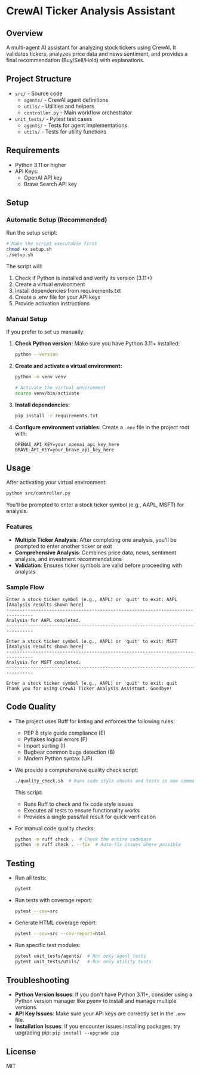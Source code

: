 # CrewAI Ticker Analysis Assistant

## Overview
A multi-agent AI assistant for analyzing stock tickers using CrewAI. It validates tickers, analyzes price data and news sentiment, and provides a final recommendation (Buy/Sell/Hold) with explanations.

## Project Structure
- `src/` - Source code
  - `agents/` - CrewAI agent definitions
  - `utils/` - Utilities and helpers
  - `controller.py` - Main workflow orchestrator
- `unit_tests/` - Pytest test cases
  - `agents/` - Tests for agent implementations
  - `utils/` - Tests for utility functions

## Requirements
- Python 3.11 or higher
- API Keys:
  - OpenAI API key
  - Brave Search API key

## Setup

### Automatic Setup (Recommended)
Run the setup script:

```sh
# Make the script executable first
chmod +x setup.sh
./setup.sh
```

The script will:
1. Check if Python is installed and verify its version (3.11+)
2. Create a virtual environment
3. Install dependencies from requirements.txt
4. Create a .env file for your API keys
5. Provide activation instructions

### Manual Setup
If you prefer to set up manually:

1. **Check Python version:**
   Make sure you have Python 3.11+ installed:
   ```sh
   python --version
   ```

2. **Create and activate a virtual environment:**
   ```sh
   python -m venv venv
   
   # Activate the virtual environment
   source venv/bin/activate
   ```

3. **Install dependencies:**
   ```sh
   pip install -r requirements.txt
   ```

4. **Configure environment variables:**
   Create a `.env` file in the project root with:
   ```
   OPENAI_API_KEY=your_openai_api_key_here
   BRAVE_API_KEY=your_brave_api_key_here
   ```

## Usage
After activating your virtual environment:

```sh
python src/controller.py
```

You'll be prompted to enter a stock ticker symbol (e.g., AAPL, MSFT) for analysis. 

### Features
- **Multiple Ticker Analysis**: After completing one analysis, you'll be prompted to enter another ticker or exit
- **Comprehensive Analysis**: Combines price data, news, sentiment analysis, and investment recommendations
- **Validation**: Ensures ticker symbols are valid before proceeding with analysis

### Sample Flow
```
Enter a stock ticker symbol (e.g., AAPL) or 'quit' to exit: AAPL
[Analysis results shown here]
--------------------------------------------------------------------------------
Analysis for AAPL completed.
--------------------------------------------------------------------------------

Enter a stock ticker symbol (e.g., AAPL) or 'quit' to exit: MSFT
[Analysis results shown here]
--------------------------------------------------------------------------------
Analysis for MSFT completed.
--------------------------------------------------------------------------------

Enter a stock ticker symbol (e.g., AAPL) or 'quit' to exit: quit
Thank you for using CrewAI Ticker Analysis Assistant. Goodbye!
```

## Code Quality
- The project uses Ruff for linting and enforces the following rules:
  - PEP 8 style guide compliance (E)
  - Pyflakes logical errors (F)
  - Import sorting (I)
  - Bugbear common bugs detection (B)
  - Modern Python syntax (UP)

- We provide a comprehensive quality check script:
  ```sh
  ./quality_check.sh  # Runs code style checks and tests in one command
  ```
  This script:
  - Runs Ruff to check and fix code style issues
  - Executes all tests to ensure functionality works
  - Provides a single pass/fail result for quick verification

- For manual code quality checks:
  ```sh
  python -m ruff check .  # Check the entire codebase
  python -m ruff check . --fix  # Auto-fix issues where possible
  ```

## Testing
- Run all tests:
  ```sh
  pytest
  ```

- Run tests with coverage report:
  ```sh
  pytest --cov=src
  ```

- Generate HTML coverage report:
  ```sh
  pytest --cov=src --cov-report=html
  ```
  
- Run specific test modules:
  ```sh
  pytest unit_tests/agents/  # Run only agent tests
  pytest unit_tests/utils/   # Run only utility tests
  ```

## Troubleshooting
- **Python Version Issues**: If you don't have Python 3.11+, consider using a Python version manager like pyenv to install and manage multiple versions.
- **API Key Issues**: Make sure your API keys are correctly set in the `.env` file.
- **Installation Issues**: If you encounter issues installing packages, try upgrading pip: `pip install --upgrade pip`

## License
MIT
